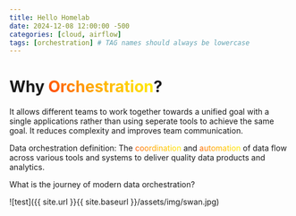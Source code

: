 ```yaml
---
title: Hello Homelab
date: 2024-12-08 12:00:00 -500
categories: [cloud, airflow]
tags: [orchestration] # TAG names should always be lowercase
---
```


# Why <span class="rainbow-text">Orchestration</span>?

It allows different teams to work together towards a unified goal with a single applications rather than using seperate tools to achieve the same goal. It reduces complexity and improves team communication. 

Data orchestration definition:
The <span class="rainbow-text">coordination</span> and <span class="rainbow-text">automation</span> of data flow across various tools and systems to deliver quality data products and analytics.

What is the journey of modern data orchestration?

![test]({{ site.url }}{{ site.baseurl }}/assets/img/swan.jpg)

<style>
img {
    box-shadow: 6px 6px 12px rgba(0, 0, 0, 0.6);
}

@keyframes rainbow {
  0% { background-position: 0% 50%; }
  50% { background-position: 100% 50%; }
  100% { background-position: 0% 50%; }
}

.rainbow-text {
  background: linear-gradient(45deg, red, orange, yellow, green, blue, indigo, violet);
  background-size: 400% 400%;
  -webkit-background-clip: text;
  color: transparent;
  animation: rainbow 6s ease infinite;
}
</style>

